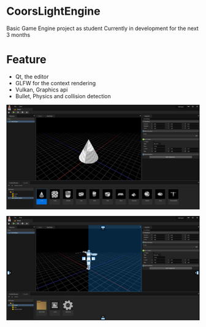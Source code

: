 # CoorsLightEngine

Basic Game Engine project as student
Currently in development for the next 3 months

# Feature
- Qt, the editor
- GLFW for the context rendering
- Vulkan, Graphics api
- Bullet, Physics and collision detection

![alt text](https://github.com/gabrielboisvert/CoorsLightEngine/blob/main/ScreenShot/Capture.PNG)

![alt text](https://github.com/gabrielboisvert/CoorsLightEngine/blob/main/ScreenShot/Capture2.PNG)

